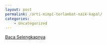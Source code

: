 ```yaml
---
layout: post
permalink: /arti-mimpi-terlambat-naik-kapal/
categories:
    - Uncategorized
---
```


[Baca Selengkapnya](/05)